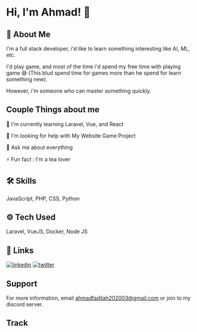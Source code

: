 
# Hi, I'm Ahmad! 👋


## 🚀 About Me
 
I'm a full stack developer, i'd like to learn something interesting like AI, ML, etc.

I'd play game, and most of the time i'd spend my free time with playing game 😅 (This blud spend time for games more than he spend for learn something new).

However, i'm someone who can master something quickly.

## Couple Things about me

🧠 I'm currently learning Laravel, Vue, and React

🤔 I'm looking for help with My Website Game Project

💬 Ask me about everything

⚡️ Fun fact : I'm a tea lover


## 🛠 Skills
JavaScript, PHP, CSS, Python

## ⚙️ Tech Used
Laravel, VueJS, Docker, Node JS


## 🔗 Links

[![linkedin](https://img.shields.io/badge/linkedin-0A66C2?style=for-the-badge&logo=linkedin&logoColor=white)](https://www.linkedin.com/in/ahmad-fadilah-a6bb20293/)
[![twitter](https://img.shields.io/badge/twitter-1DA1F2?style=for-the-badge&logo=twitter&logoColor=white)](https://x.com/no_problem_bro_)


## Support

For more information, email ahmadfadilah202003@gmail.com or join to my discord server.

## Track
<!--START_SECTION:waka-->
<!--END_SECTION:waka-->
